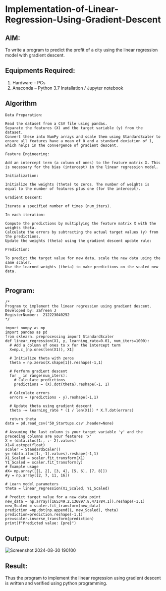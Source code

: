 # Implementation-of-Linear-Regression-Using-Gradient-Descent

## AIM:
To write a program to predict the profit of a city using the linear regression model with gradient descent.

## Equipments Required:
1. Hardware – PCs
2. Anaconda – Python 3.7 Installation / Jupyter notebook

## Algorithm

```
Data Preparation:

Read the dataset from a CSV file using pandas.
Separate the features (X) and the target variable (y) from the dataset.
Convert these into NumPy arrays and scale them using StandardScaler to ensure all features have a mean of 0 and a standard deviation of 1, which helps in the convergence of gradient descent.

Feature Engineering:

Add an intercept term (a column of ones) to the feature matrix X. This is necessary for the bias (intercept) in the linear regression model.

Initialization:

Initialize the weights (theta) to zeros. The number of weights is equal to the number of features plus one (for the intercept).

Gradient Descent:

Iterate a specified number of times (num_iters).

In each iteration:

Compute the predictions by multiplying the feature matrix X with the weights theta.
Calculate the errors by subtracting the actual target values (y) from the predictions.
Update the weights (theta) using the gradient descent update rule:

Prediction:

To predict the target value for new data, scale the new data using the same scaler.
Use the learned weights (theta) to make predictions on the scaled new data.


```

## Program:
```
/*
Program to implement the linear regression using gradient descent.
Developed by: Zafreen J
RegisterNumber:  212223040252
*/
```

```
import numpy as np
import pandas as pd
from sklearn. preprocessing import StandardScaler
def linear_regression(X1, y, learning_rate=0.01, num_iters=1000):
  # Add a column of ones to x for the intercept term
  X=np.c_[np.ones(len(X1)), X1]

  # Initialize theta with zeros
  theta = np.zeros(X.shape[1]).reshape(-1,1)

  # Perform gradient descent
  for _ in range(num_iters):
    # Calculate predictions
    predictions = (X).dot(theta).reshape(-1, 1)

  # Calculate errors
  errors = (predictions - y).reshape(-1,1)

  # Update theta using gradient descent
  theta -= learning_rate * (1 / len(X1)) * X.T.dot(errors)

  return theta
data = pd.read_csv('50_Startups.csv',header=None)

# Assuming the last column is your target variable 'y' and the preceding columns are your features 'x'
X = (data.iloc[1:, :- 2].values)
X1=X.astype(float)
scaler = StandardScaler()
y= (data.iloc[1:,-1].values).reshape(-1,1)
X1_Scaled = scaler.fit_transform(X1)
Y1_Scaled = scaler.fit_transform(y)
# Example usage
#X= np.array([[1, 2], [3, 4], [5, 6], [7, 8]])
#y = np.array([2, 7, 11, 16])

# Learn model parameters
theta = linear_regression(X1_Scaled, Y1_Scaled)

# Predict target value for a new data point
new_data = np.array([165349.2,136897.8,471784.1]).reshape(-1,1)
new_Scaled = scaler.fit_transform(new_data)
prediction =np.dot(np.append(1, new_Scaled), theta)
prediction=prediction.reshape(-1,1)
pre=scaler.inverse_transform(prediction)
print(f"Predicted value: {pre}")

```


## Output:

![Screenshot 2024-08-30 190100](https://github.com/user-attachments/assets/a6a5effc-e419-4110-b7dd-67230e470ffa)


## Result:
Thus the program to implement the linear regression using gradient descent is written and verified using python programming.
